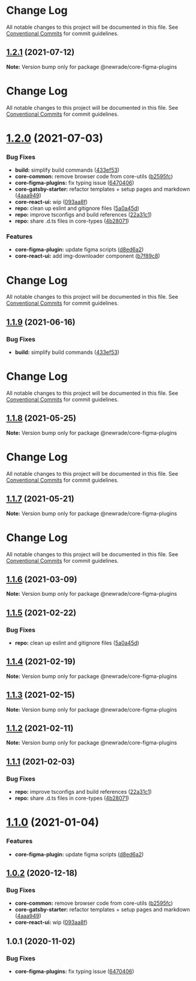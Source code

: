 # Change Log

All notable changes to this project will be documented in this file. See
[Conventional Commits](https://conventionalcommits.org) for commit guidelines.

## [1.2.1](https://github.com/newrade/newrade-core/compare/@newrade/core-figma-plugins@1.2.0...@newrade/core-figma-plugins@1.2.1) (2021-07-12)

**Note:** Version bump only for package @newrade/core-figma-plugins

# Change Log

All notable changes to this project will be documented in this file. See
[Conventional Commits](https://conventionalcommits.org) for commit guidelines.

# [1.2.0](https://github.com/newrade/newrade-core/compare/@newrade/core-figma-plugins@1.1.10...@newrade/core-figma-plugins@1.2.0) (2021-07-03)

### Bug Fixes

- **build:** simplify build commands
  ([433ef53](https://github.com/newrade/newrade-core/commit/433ef533f2812a73a9e4062f394b42f9c2c94ebf))
- **core-common:** remove browser code from core-utils
  ([b2595fc](https://github.com/newrade/newrade-core/commit/b2595fcc496d8876b0f658592a66659840d1ec92))
- **core-figma-plugins:** fix typing issue
  ([6470406](https://github.com/newrade/newrade-core/commit/6470406039821897e86b1edbb7477f80990c5a6f))
- **core-gatsby-starter:** refactor templates + setup pages and markdown
  ([4aaa949](https://github.com/newrade/newrade-core/commit/4aaa949750c94a939b35767f2bd3fb20b8fb2614))
- **core-react-ui:** wip
  ([093aa8f](https://github.com/newrade/newrade-core/commit/093aa8fb17d1c4b8aecca90142666984e239976d))
- **repo:** clean up eslint and gitignore files
  ([5a0a45d](https://github.com/newrade/newrade-core/commit/5a0a45d7d6e669dc6859f361093d6d5b1e3c5d09))
- **repo:** improve tsconfigs and build references
  ([22a31c1](https://github.com/newrade/newrade-core/commit/22a31c17608f6d6fda5ccd193588fd9194c68502))
- **repo:** share .d.ts files in core-types
  ([4b28071](https://github.com/newrade/newrade-core/commit/4b28071d704905c281b304a78c5888fbf5961de5))

### Features

- **core-figma-plugin:** update figma scripts
  ([d8ed6a2](https://github.com/newrade/newrade-core/commit/d8ed6a2a12c75760e3d0a262d61ace7517703028))
- **core-react-ui:** add img-downloader component
  ([b7f89c8](https://github.com/newrade/newrade-core/commit/b7f89c812ccecb97dab7e99cb31169fe8118bdfd))

# Change Log

All notable changes to this project will be documented in this file. See
[Conventional Commits](https://conventionalcommits.org) for commit guidelines.

## [1.1.9](https://github.com/newrade/newrade/compare/@newrade/core-figma-plugins@1.1.8...@newrade/core-figma-plugins@1.1.9) (2021-06-16)

### Bug Fixes

- **build:** simplify build commands
  ([433ef53](https://github.com/newrade/newrade/commit/433ef533f2812a73a9e4062f394b42f9c2c94ebf))

# Change Log

All notable changes to this project will be documented in this file. See
[Conventional Commits](https://conventionalcommits.org) for commit guidelines.

## [1.1.8](https://github.com/newrade/newrade/compare/@newrade/core-figma-plugins@1.1.7...@newrade/core-figma-plugins@1.1.8) (2021-05-25)

**Note:** Version bump only for package @newrade/core-figma-plugins

# Change Log

All notable changes to this project will be documented in this file. See
[Conventional Commits](https://conventionalcommits.org) for commit guidelines.

## [1.1.7](https://github.com/newrade/newrade/compare/@newrade/core-figma-plugins@1.1.6...@newrade/core-figma-plugins@1.1.7) (2021-05-21)

**Note:** Version bump only for package @newrade/core-figma-plugins

# Change Log

All notable changes to this project will be documented in this file. See
[Conventional Commits](https://conventionalcommits.org) for commit guidelines.

## [1.1.6](https://github.com/newrade/newrade/compare/@newrade/core-figma-plugins@1.1.5...@newrade/core-figma-plugins@1.1.6) (2021-03-09)

**Note:** Version bump only for package @newrade/core-figma-plugins

## [1.1.5](https://github.com/newrade/newrade/compare/@newrade/core-figma-plugins@1.1.4...@newrade/core-figma-plugins@1.1.5) (2021-02-22)

### Bug Fixes

- **repo:** clean up eslint and gitignore files
  ([5a0a45d](https://github.com/newrade/newrade/commit/5a0a45d7d6e669dc6859f361093d6d5b1e3c5d09))

## [1.1.4](https://github.com/newrade/newrade/compare/@newrade/core-figma-plugins@1.1.3...@newrade/core-figma-plugins@1.1.4) (2021-02-19)

**Note:** Version bump only for package @newrade/core-figma-plugins

## [1.1.3](https://github.com/newrade/newrade/compare/@newrade/core-figma-plugins@1.1.2...@newrade/core-figma-plugins@1.1.3) (2021-02-15)

**Note:** Version bump only for package @newrade/core-figma-plugins

## [1.1.2](https://github.com/newrade/newrade/compare/@newrade/core-figma-plugins@1.1.1...@newrade/core-figma-plugins@1.1.2) (2021-02-11)

**Note:** Version bump only for package @newrade/core-figma-plugins

## [1.1.1](https://github.com/newrade/newrade/compare/@newrade/core-figma-plugins@1.1.0...@newrade/core-figma-plugins@1.1.1) (2021-02-03)

### Bug Fixes

- **repo:** improve tsconfigs and build references
  ([22a31c1](https://github.com/newrade/newrade/commit/22a31c17608f6d6fda5ccd193588fd9194c68502))
- **repo:** share .d.ts files in core-types
  ([4b28071](https://github.com/newrade/newrade/commit/4b28071d704905c281b304a78c5888fbf5961de5))

# [1.1.0](https://github.com/newrade/newrade/compare/@newrade/core-figma-plugins@1.0.2...@newrade/core-figma-plugins@1.1.0) (2021-01-04)

### Features

- **core-figma-plugin:** update figma scripts
  ([d8ed6a2](https://github.com/newrade/newrade/commit/d8ed6a2a12c75760e3d0a262d61ace7517703028))

## [1.0.2](https://github.com/newrade/newrade/compare/@newrade/core-figma-plugins@1.0.1...@newrade/core-figma-plugins@1.0.2) (2020-12-18)

### Bug Fixes

- **core-common:** remove browser code from core-utils
  ([b2595fc](https://github.com/newrade/newrade/commit/b2595fcc496d8876b0f658592a66659840d1ec92))
- **core-gatsby-starter:** refactor templates + setup pages and markdown
  ([4aaa949](https://github.com/newrade/newrade/commit/4aaa949750c94a939b35767f2bd3fb20b8fb2614))
- **core-react-ui:** wip
  ([093aa8f](https://github.com/newrade/newrade/commit/093aa8fb17d1c4b8aecca90142666984e239976d))

## 1.0.1 (2020-11-02)

### Bug Fixes

- **core-figma-plugins:** fix typing issue
  ([6470406](https://github.com/newrade/newrade/commit/6470406039821897e86b1edbb7477f80990c5a6f))
